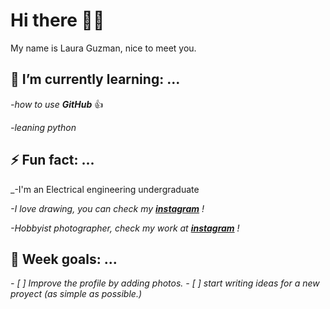 # Hi there 👋✨
<!--
-->
My name is Laura Guzman, nice to meet you.


## 🌱 I’m currently learning: ...
<!--
-->
_-how to use **GitHub**_ :+1:

_-leaning python_


## ⚡ Fun fact: ...
<!--
-->
_-I'm an Electrical engineering undergraduate

_-I love drawing, you can check my **[instagram](https://www.instagram.com/tou_treck/)** \!_

_-Hobbyist photographer, check my work at **[instagram](https://www.instagram.com/lygaphotos/)** \!_

## :rocket: Week goals: ...
<!--
-->
_-  [ ] Improve the profile by adding photos._
_-  [ ] start writing ideas for a new proyect (as simple as possible.)_


<!--
**toutreck/toutreck** is a ✨ _special_ ✨ repository because its `README.md` (this file) appears on your GitHub profile.
-->
